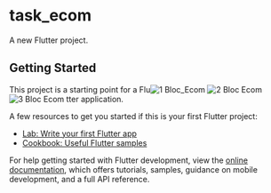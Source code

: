 # task_ecom

A new Flutter project.

## Getting Started

This project is a starting point for a Flu![1 Bloc_Ecom](https://user-images.githubusercontent.com/32243863/183964565-62b09f54-a103-4a6e-ac15-f033ebc32db0.PNG)
![2 Bloc Ecom](https://user-images.githubusercontent.com/32243863/183964575-4e50b0b9-759c-45b7-8f5e-77f9d4c4c5ed.PNG)
![3 Bloc Ecom](https://user-images.githubusercontent.com/32243863/183964582-390a4453-6940-4f49-90e7-feb0c1d23b01.PNG)
tter application.

A few resources to get you started if this is your first Flutter project:

- [Lab: Write your first Flutter app](https://docs.flutter.dev/get-started/codelab)
- [Cookbook: Useful Flutter samples](https://docs.flutter.dev/cookbook)

For help getting started with Flutter development, view the
[online documentation](https://docs.flutter.dev/), which offers tutorials,
samples, guidance on mobile development, and a full API reference.

